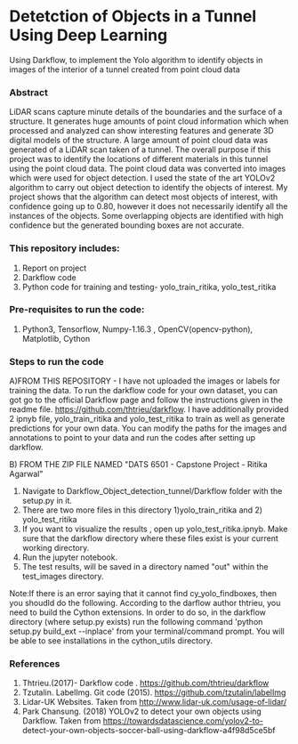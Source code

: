 # Detetction of Objects in a Tunnel Using Deep Learning
Using Darkflow, to implement the Yolo algorithm to identify objects in images of the interior of a tunnel created from point cloud data

### Abstract
LiDAR scans capture minute details of the boundaries and the surface of a structure. It generates huge amounts of point cloud information which when processed and analyzed can show interesting features and generate 3D digital models of the structure. A large amount of point cloud data was generated of a LiDAR scan taken of a tunnel.
The overall purpose if this project was to identify the locations of different materials in this tunnel using the point cloud data. The point cloud data was converted into images which were used for object detection. I used the state of the art YOLOv2 algorithm to carry out object detection to identify the objects of interest. My project shows that the algorithm can detect most objects of interest, with confidence going up to 0.80, however it does not necessarily identify all the instances of the objects. Some overlapping objects are identified with high confidence but the generated bounding boxes are not accurate.

### This repository includes:
1. Report on project
2. Darkflow code 
3. Python code for training and testing- yolo_train_ritika, yolo_test_ritika
                                        

### Pre-requisites to run the code:
1. Python3, Tensorflow, Numpy-1.16.3 , OpenCV(opencv-python), Matplotlib, Cython

### Steps to run the code

A)FROM THIS REPOSITORY - I have not uploaded the images or labels for training the data. 
To  run the darkflow code for your own dataset, you can got go to the official Darkflow page and follow the instructions given in the readme file. https://github.com/thtrieu/darkflow. I have additionally provided 2 ipnyb file, yolo_train_ritika and yolo_test_ritika to train as well as generate predictions for your own data. You can modify the paths for the images and annotations to point to your data and run the codes after setting up darkflow.

B) FROM THE ZIP FILE NAMED "DATS 6501 - Capstone Project - Ritika Agarwal"
1. Navigate to Darkflow_Object_detection_tunnel/Darkflow folder with the setup.py in it.
2. There are two more files in this directory 1)yolo_train_ritika and 2) yolo_test_ritika
3. If you want to visualize the results , open up yolo_test_ritika.ipnyb. Make sure that the darkflow directory where these files exist is your current working directory.
4. Run the jupyter notebook.
5. The test results, will be saved in a directory named "out" within the test_images directory. 
 
 Note:If there is an error saying that it cannot find cy_yolo_findboxes, then you shoudld do the following. According to the darflow author thtrieu, you need to  build the Cython extensions. In order to do so, in the darkflow directory (where setup.py exists) run the following command 'python setup.py build_ext --inplace' from your terminal/command prompt. You will be able to see installations in the cython_utils directory.
 
 ### References
 1. Thtrieu.(2017)- Darkflow code . https://github.com/thtrieu/darkflow 
 2. Tzutalin. LabelImg. Git code (2015). https://github.com/tzutalin/labelImg
 3. Lidar-UK Websites. Taken from http://www.lidar-uk.com/usage-of-lidar/
 4. Park Chansung. (2018) YOLOv2 to detect your own objects using Darkflow.  Taken from https://towardsdatascience.com/yolov2-to-      detect-your-own-objects-soccer-ball-using-darkflow-a4f98d5ce5bf
 
 

